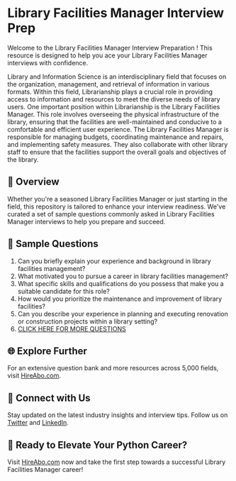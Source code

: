 # Library Facilities Manager Interview Prep

Welcome to the Library Facilities Manager Interview Preparation ! This resource is designed to help you ace your Library Facilities Manager interviews with confidence.

Library and Information Science is an interdisciplinary field that focuses on the organization, management, and retrieval of information in various formats. Within this field, Librarianship plays a crucial role in providing access to information and resources to meet the diverse needs of library users. One important position within Librarianship is the Library Facilities Manager. This role involves overseeing the physical infrastructure of the library, ensuring that the facilities are well-maintained and conducive to a comfortable and efficient user experience. The Library Facilities Manager is responsible for managing budgets, coordinating maintenance and repairs, and implementing safety measures. They also collaborate with other library staff to ensure that the facilities support the overall goals and objectives of the library.

## 🚀 Overview

Whether you're a seasoned Library Facilities Manager or just starting in the field, this repository is tailored to enhance your interview readiness. We've curated a set of sample questions commonly asked in Library Facilities Manager interviews to help you prepare and succeed.

## 📝 Sample Questions

1. Can you briefly explain your experience and background in library facilities management?
2. What motivated you to pursue a career in library facilities management?
3. What specific skills and qualifications do you possess that make you a suitable candidate for this role?
4. How would you prioritize the maintenance and improvement of library facilities?
5. Can you describe your experience in planning and executing renovation or construction projects within a library setting?
6. [CLICK HERE FOR MORE QUESTIONS](https://hireabo.com/job/18_0_48/Library%20Facilities%20Manager)

## 🌐 Explore Further

For an extensive question bank and more resources across 5,000 fields, visit [HireAbo.com](https://www.hireabo.com).

## 📱 Connect with Us

Stay updated on the latest industry insights and interview tips. Follow us on [Twitter](https://twitter.com/hireabo) and [LinkedIn](https://www.linkedin.com/in/hire-abo-3609972a8/).

## 🚀 Ready to Elevate Your Python Career?

Visit [HireAbo.com](https://www.hireabo.com) now and take the first step towards a successful Library Facilities Manager career!